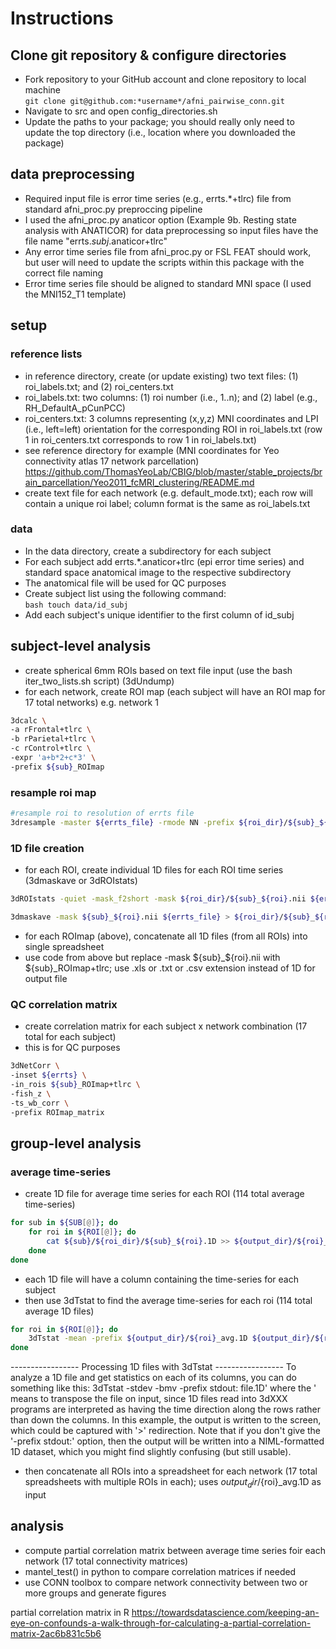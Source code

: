 # Instructions
## Clone git repository & configure directories
- Fork repository to your GitHub account and clone repository to local machine <br/> 
```git clone git@github.com:*username*/afni_pairwise_conn.git```
- Navigate to src and open config_directories.sh
- Update the paths to your package; you should really only need to update the top directory (i.e., location where you downloaded the package)

## data preprocessing
- Required input file is error time series (e.g., errts.*+tlrc) file from standard afni_proc.py preproccing pipeline 
- I used the afni_proc.py anaticor option (Example 9b. Resting state analysis with ANATICOR) for data preprocessing so input files have the file name "errts.*subj*.anaticor+tlrc"
- Any error time series file from afni_proc.py or FSL FEAT should work, but user will need to update the scripts within this package with the correct file naming
- Error time series file should be aligned to standard MNI space (I used the MNI152_T1 template)

## setup
### reference lists
- in reference directory, create (or update existing) two text files: (1) roi_labels.txt; and (2) roi_centers.txt
- roi_labels.txt: two columns: (1) roi number (i.e., 1..n); and (2) label (e.g., RH_DefaultA_pCunPCC)
- roi_centers.txt: 3 columns representing (x,y,z) MNI coordinates and LPI (i.e., left=left) orientation for the corresponding ROI in roi_labels.txt (row 1 in roi_centers.txt corresponds to row 1 in roi_labels.txt)
- see reference directory for example (MNI coordinates for Yeo connectivity atlas 17 network parcellation) https://github.com/ThomasYeoLab/CBIG/blob/master/stable_projects/brain_parcellation/Yeo2011_fcMRI_clustering/README.md
- create text file for each network (e.g. default_mode.txt); each row will contain a unique roi label; column format is the same as roi_labels.txt

### data
- In the data directory, create a subdirectory for each subject 
- For each subject add errts.*.anaticor+tlrc (epi error time series) and standard space anatomical image to the respective subdirectory
- The anatomical file will be used for QC purposes
- Create subject list using the following command: <br/>
```bash touch data/id_subj```
- Add each subject's unique identifier to the first column of id_subj










## subject-level analysis

- create spherical 6mm ROIs based on text file input (use the bash iter_two_lists.sh script) (3dUndump)
- for each network, create ROI map (each subject will have an ROI map for 17 total networks)
e.g. network 1
```bash
3dcalc \
-a rFrontal+tlrc \
-b rParietal+tlrc \
-c rControl+tlrc \
-expr 'a+b*2+c*3' \
-prefix ${sub}_ROImap
```
### resample roi map
```bash
#resample roi to resolution of errts file
3dresample -master ${errts_file} -rmode NN -prefix ${roi_dir}/${sub}_${roi}.nii -inset
```

### 1D file creation
- for each ROI, create individual 1D files for each ROI time series (3dmaskave or 3dROIstats) 
```bash
3dROIstats -quiet -mask_f2short -mask ${roi_dir}/${sub}_${roi}.nii ${errts_file} > ${roi_dir}/${sub}_${roi}.1D

3dmaskave -mask ${sub}_${roi}.nii ${errts_file} > ${roi_dir}/${sub}_${roi}.1D 
```

- for each ROImap (above), concatenate all 1D files (from all ROIs) into single spreadsheet
- use code from above but replace -mask ${sub}_${roi}.nii with ${sub}_ROImap+tlrc; use .xls or .txt or .csv extension instead of 1D for output file

### QC correlation matrix
- create correlation matrix for each subject x network combination (17 total for each subject)
- this is for QC purposes
```bash
3dNetCorr \
-inset ${errts} \
-in_rois ${sub}_ROImap+tlrc \
-fish_z \
-ts_wb_corr \
-prefix ROImap_matrix
```

## group-level analysis
### average time-series 
- create 1D file for average time series for each ROI (114 total average time-series)
```bash
for sub in ${SUB[@]}; do
    for roi in ${ROI[@]}; do
        cat ${sub}/${roi_dir}/${sub}_${roi}.1D >> ${output_dir}/${roi}_all_subs.1D
    done
done
```
- each 1D file will have a column containing the time-series for each subject
- then use 3dTstat to find the average time-series for each roi (114 total average 1D files)
```bash
for roi in ${ROI[@]}; do
    3dTstat -mean -prefix ${output_dir}/${roi}_avg.1D ${output_dir}/${roi}_all_subs.1D
done
```
----------------- Processing 1D files with 3dTstat -----------------
To analyze a 1D file and get statistics on each of its columns,
you can do something like this:
  3dTstat -stdev -bmv -prefix stdout: file.1D\'
where the \' means to transpose the file on input, since 1D files
read into 3dXXX programs are interpreted as having the time direction
along the rows rather than down the columns.  In this example, the
output is written to the screen, which could be captured with '>'
redirection.  Note that if you don't give the '-prefix stdout:'
option, then the output will be written into a NIML-formatted 1D
dataset, which you might find slightly confusing (but still usable).

- then concatenate all ROIs into a spreadsheet for each network (17 total spreadsheets with multiple ROIs in each); uses ${output_dir}/${roi}_avg.1D as input

## analysis
- compute partial correlation matrix between average time series foir each network (17 total connectivity matrices)
- mantel_test() in python to compare correlation matrices if needed
- use CONN toolbox to compare network connectivity between two or more groups and generate figures

partial correlation matrix in R
https://towardsdatascience.com/keeping-an-eye-on-confounds-a-walk-through-for-calculating-a-partial-correlation-matrix-2ac6b831c5b6